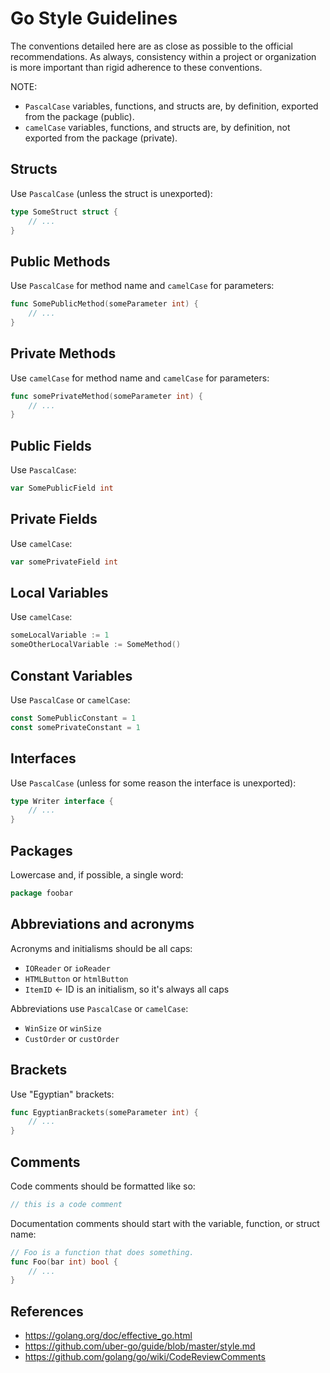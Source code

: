 # Go Style Guidelines
The conventions detailed here are as close as possible to the official recommendations. As always, consistency within a project or organization is more important than rigid adherence to these conventions.

NOTE:
- `PascalCase` variables, functions, and structs are, by definition, exported from the package (public).
- `camelCase` variables, functions, and structs are, by definition, not exported from the package (private).

## Structs
Use `PascalCase` (unless the struct is unexported):
```go
type SomeStruct struct {
    // ...
}
```

## Public Methods
Use `PascalCase` for method name and `camelCase` for parameters:
```go
func SomePublicMethod(someParameter int) {
    // ...
}
```

## Private Methods
Use `camelCase` for method name and `camelCase` for parameters:
```go
func somePrivateMethod(someParameter int) {
    // ...
}
```

## Public Fields
Use `PascalCase`:
```go
var SomePublicField int
```

## Private Fields
Use `camelCase`:
```go
var somePrivateField int
```

## Local Variables
Use `camelCase`:
```go
someLocalVariable := 1
someOtherLocalVariable := SomeMethod()
```

## Constant Variables
Use `PascalCase` or `camelCase`:
```go
const SomePublicConstant = 1
const somePrivateConstant = 1
```

## Interfaces
Use `PascalCase` (unless for some reason the interface is unexported):
```go
type Writer interface {
    // ...
}
```

## Packages
Lowercase and, if possible, a single word:
```go
package foobar
```

## Abbreviations and acronyms
Acronyms and initialisms should be all caps:
- `IOReader` or `ioReader`
- `HTMLButton` or `htmlButton`
- `ItemID` <- ID is an initialism, so it's always all caps

Abbreviations use `PascalCase` or `camelCase`:
- `WinSize` or `winSize`
- `CustOrder` or `custOrder`

## Brackets
Use "Egyptian" brackets:
```go
func EgyptianBrackets(someParameter int) {
    // ...
}
```

## Comments
Code comments should be formatted like so:
```go
// this is a code comment
```

Documentation comments should start with the variable, function, or struct name:
```go
// Foo is a function that does something.
func Foo(bar int) bool {
    // ...
}
```

## References
- https://golang.org/doc/effective_go.html
- https://github.com/uber-go/guide/blob/master/style.md
- https://github.com/golang/go/wiki/CodeReviewComments